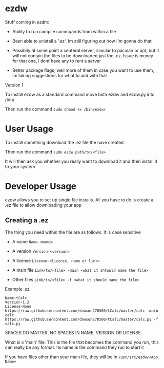 # ezdw

Stuff coming in ezdm:

 - Ability to run compile commqands from within a file
 
 - Been able to unistall a '.ez', Im still figuring out how I'm gonna do that
 
 - Possibily at some point a centeral server, simular to pacman or apt, but it will not contain the files to be downloaded just the .ez. Issue is money for that one, I dont have any to rent a server
 
 - Better package flags, well more of them in case you want to use them, Im taking suggestions for what to add with that

Version 1

To install ezdw as a standard command move both ezdw and ezdw.py into /bin/

Then run the command `sudo chmod +x /bin/ezdw/`

# User Usage

To install something download the .ez file the have created.

Then run the command `sudo ezdw path/to/<file>`

It will then ask you whether you really want to download it and then install it to your system

# Developer Usage

ezdw allows you to set up single file installs.
All you have to do is create a .ez file to allow downloading your app

Creating a .ez
-

The thing you need within the file are as follows. It is case sensitive

 - A name `Name-<name>`
 
 - A version `Version-<version>`
 
 - A license `License-<license, name or link>`
 
 - A main file `Link/to/<file> -main <what it shtould name the file>`
 
 - Other files `Link/to/<file> -f <what it should name the file>`
 
Example .ez
```
Name-tCalc
Version-1.2
License-None
https://raw.githubusercontent.com/dawson270500/tCalc/master/calc -main calc
https://raw.githubusercontent.com/dawson270500/tCalc/master/calc.py -f calc.py
```
SPACES DO MATTER, NO SPACES IN NAME, VERSION OR LICENSE.

What is a 'main' file: This is the file that becomes the command you run, this can really be any format. Its name is the command they run to start it

If you have files other than your main file, they will be in `/usr/src/ezdw/<App Name>`
